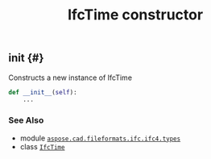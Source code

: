 ﻿---
title: IfcTime constructor
second_title: Aspose.CAD for Python via .NET API References
description: 
type: docs
weight: 10
url: /python-net/aspose.cad.fileformats.ifc.ifc4.types/ifctime/__init__/
is_root: false
---

## __init__ {#}

Constructs a new instance of IfcTime



```python
def __init__(self):
    ...
```





### See Also
* module [`aspose.cad.fileformats.ifc.ifc4.types`](../../)
* class [`IfcTime`](/cad/python-net/aspose.cad.fileformats.ifc.ifc4.types/ifctime)

